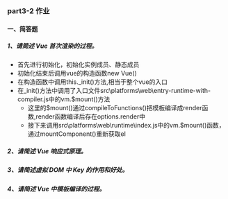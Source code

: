 ### part3-2 作业
#### 一、简答题

##### 1、请简述 Vue 首次渲染的过程。
  - 首先进行初始化，初始化实例成员、静态成员
  - 初始化结束后调用vue的构造函数new Vue()
  - 在构造函数中调用this._init()方法,相当于整个vue的入口
  - 在_init()方法中调用了入口文件src\platforms\web\entry-runtime-with-compiler.js中的vm.$mount()方法
    - 这里的$mount()通过compileToFunctions()把模板编译成render函数,render函数编译后存在options.render中
    - 接下来调用src\platforms\web\runtime\index.js中的vm.$mount()函数，通过mountComponent()重新获取el

##### 2、请简述 Vue 响应式原理。

##### 3、请简述虚拟 DOM 中 Key 的作用和好处。

##### 4、请简述 Vue 中模板编译的过程。

